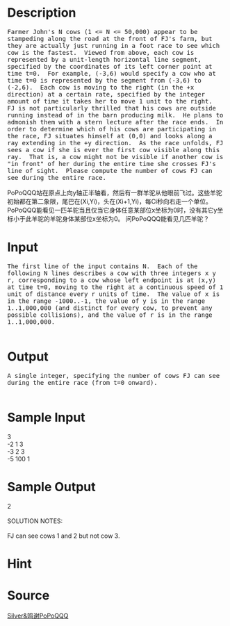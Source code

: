 
# Description

<div class="content"><p><span style="font-family: monospace; font-size: 14px; white-space: pre-wrap;">Farmer John&#39;s N cows (1 &lt;= N &lt;= 50,000) appear to be stampeding along the road at the front of FJ&#39;s farm, but they are actually just running in a foot race to see which cow is the fastest.  Viewed from above, each cow is represented by a unit-length horizontal line segment, specified by the coordinates of its left corner point at time t=0.  For example, (-3,6) would specify a cow who at time t=0 is represented by the segment from (-3,6) to (-2,6).  Each cow is moving to the right (in the +x direction) at a certain rate, specified by the integer amount of time it takes her to move 1 unit to the right.  FJ is not particularly thrilled that his cows are outside running instead of in the barn producing milk.  He plans to admonish them with a stern lecture after the race ends.  In order to determine which of his cows are participating in the race, FJ situates himself at (0,0) and looks along a ray extending in the +y direction.  As the race unfolds, FJ sees a cow if she is ever the first cow visible along this ray.  That is, a cow might not be visible if another cow is &#34;in front&#34; of her during the entire time she crosses FJ&#39;s line of sight.  Please compute the number of cows FJ can see during the entire race.<br/>
</span>PoPoQQQ站在原点上向y轴正半轴看，然后有一群羊驼从他眼前飞过。这些羊驼初始都在第二象限，尾巴在(Xi,Yi)，头在(Xi+1,Yi)，每Ci秒向右走一个单位。  PoPoQQQ能看见一匹羊驼当且仅当它身体任意某部位x坐标为0时，没有其它y坐标小于此羊驼的羊驼身体某部位x坐标为0。  问PoPoQQQ能看见几匹羊驼？</p>
<p></p></div>

# Input

<div class="content"><div><span style="font-family: monospace; font-size: 14px; white-space: pre-wrap;">The first line of the input contains N.  Each of the following N lines describes a cow with three integers x y r, corresponding to a cow whose left endpoint is at (x,y) at time t=0, moving to the right at a continuous speed of 1 unit of distance every r units of time.  The value of x is in the range -1000..-1, the value of y is in the range 1..1,000,000 (and distinct for every cow, to prevent any possible collisions), and the value of r is in the range 1..1,000,000.<br/>
</span></div>
<p></p></div>

# Output

<div class="content"><div><span style="font-family: monospace; font-size: 14px; white-space: pre-wrap;">A single integer, specifying the number of cows FJ can see during the entire race (from t=0 onward).<br/>
</span></div>
<p></p></div>

# Sample Input

<div class="content"><span class="sampledata">3<br/>
-2 1 3<br/>
-3 2 3<br/>
-5 100 1</span></div>

# Sample Output

<div class="content"><span class="sampledata">2<br/>
<br/>
SOLUTION NOTES:<br/>
<br/>
FJ can see cows 1 and 2 but not cow 3.</span></div>

# Hint

<div class="content"><p></p></div>

# Source

<div class="content"><p><a href="problemset.php?search=Silver&amp;鸣谢PoPoQQQ">Silver&amp;鸣谢PoPoQQQ</a></p></div>

